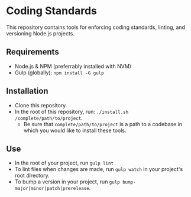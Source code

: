 # Coding Standards
This repository contains tools for enforcing coding standards, linting, and versioning Node.js projects.

## Requirements
* Node.js & NPM (preferrably installed with NVM)
* Gulp (globally): `npm install -G gulp`

## Installation
* Clone this repository.
* In the root of this repository, run: `./install.sh /complete/path/to/project`.
  * Be sure that `complete/path/to/project` is a path to a codebase in which you would like to install these tools.

## Use
* In the root of your project, run `gulp lint`
* To lint files when changes are made, run `gulp watch` in your project's root directory.
* To bump a version in your project, run `gulp bump-major|minor|patch|prerelease`.
